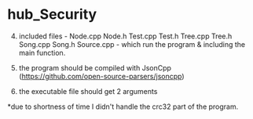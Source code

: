 # hub_Security

4. included files - 
Node.cpp
Node.h
Test.cpp
Test.h
Tree.cpp
Tree.h
Song.cpp
Song.h 
Source.cpp - which run the program & including the main function.

2. the program should be compiled with JsonCpp (https://github.com/open-source-parsers/jsoncpp)
3. the executable file should get 2 arguments <full-path-test-file> <full-path-json-songs-file>
  
*due to shortness of time I didn't handle the crc32 part of the program. 
